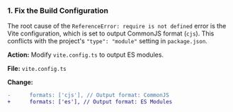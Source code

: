 ### 1. Fix the Build Configuration

The root cause of the `ReferenceError: require is not defined` error is the Vite configuration, which is set to output CommonJS format (`cjs`). This conflicts with the project's `"type": "module"` setting in `package.json`.

**Action:** Modify `vite.config.ts` to output ES modules.

**File:** `vite.config.ts`

**Change:**

```diff
-      formats: ['cjs'], // Output format: CommonJS
+      formats: ['es'], // Output format: ES Modules
